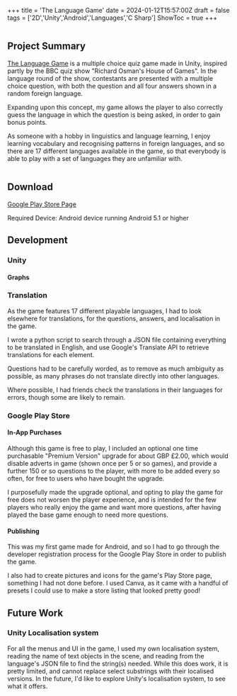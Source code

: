 +++
title = 'The Language Game'
date = 2024-01-12T15:57:00Z
draft = false
tags = ['2D','Unity','Android','Languages','C Sharp']
ShowToc = true
+++

<img title="" src="https://play-lh.googleusercontent.com/RcKFesX_kcjCwjzCw1kefi8ysdjfD6R6okb_oaJ0Ezvz-75ZGJxSY6gcff67_QG1fA=w526-h296" alt=""> 

## Project Summary

[The Language Game](https://play.google.com/store/apps/details?id=com.Zoidburger.LanguageGame) is a multiple choice quiz game made in Unity, inspired partly by the BBC quiz show "Richard Osman's House of Games". In the language round of the show, contestants are presented with a multiple choice question, with both the question and all four answers shown in a random foreign language. 

Expanding upon this concept, my game allows the player to also correctly guess the language in which the question is being asked, in order to gain bonus points. 

As someone with a hobby in linguistics and language learning, I enjoy learning vocabulary and recognising patterns in foreign languages, and so there are 17 different languages available in the game, so that everybody is able to play with a set of languages they are unfamiliar with.

<img title="" src="https://play-lh.googleusercontent.com/bRJIzRRSoSvC8tkTfkLBiSjTlBGk1vsAAaOu27BA-Vt8H2Osmni0LIZIa9ICHQFVrwE=w526-h296" alt=""> 

## Download

[Google Play Store Page](https://play.google.com/store/apps/details?id=com.Zoidburger.LanguageGame)

Required Device: Android device running Android 5.1 or higher

## Development

### Unity

#### Graphs

### Translation

As the game features 17 different playable languages, I had to look elsewhere for translations, for the questions, answers, and localisation in the game. 

I wrote a python script to search through a JSON file containing everything to be translated in English, and use Google's Translate API to retrieve translations for each element. 

Questions had to be carefully worded, as to remove as much ambiguity as possible, as many phrases do not translate directly into other languages.

Where possible, I had friends check the translations in their languages for errors, though some are likely to remain.

### Google Play Store

#### In-App Purchases

Although this game is free to play, I included an optional one time purchasable "Premium Version" upgrade for about GBP £2.00, which would disable adverts in game (shown once per 5 or so games), and provide a further 150 or so questions to the player, with more to be added every so often, for free to users who have bought the upgrade.

I purposefully made the upgrade optional, and opting to play the game for free does not worsen the player experience, and is intended for the few players who really enjoy the game and want more questions, after having played the base game enough to need more questions.

#### Publishing

This was my first game made for Android, and so I had to go through the developer registration process for the Google Play Store in order to publish the game.  

I also had to create pictures and icons for the game's Play Store page, something I had not done before. I used Canva, as it came with a handful of presets I could use to make a store listing that looked pretty good!

## Future Work

### Unity Localisation system

For all the menus and UI in the game, I used my own localisation system, reading the name of text objects in the scene, and reading from the language's JSON file to find the string(s) needed. While this does work, it is pretty limited, and cannot replace select substrings with their localised versions. In the future, I'd like to explore Unity's localisation system, to see what it offers.
